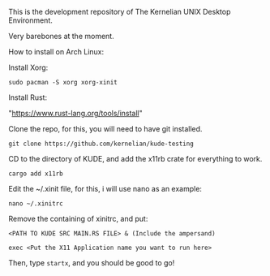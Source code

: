 This is the development repository of The Kernelian UNIX Desktop Environment.

Very barebones at the moment.



How to install on Arch Linux:

Install Xorg:

`sudo pacman -S xorg xorg-xinit`

Install Rust:

"https://www.rust-lang.org/tools/install"

Clone the repo, for this, you will need to have git installed.

`git clone https://github.com/kernelian/kude-testing`

CD to the directory of KUDE, and add the x11rb crate for everything to work.

`cargo add x11rb`

Edit the ~/.xinit file, for this, i will use nano as an example:

`nano ~/.xinitrc`

Remove the containing of xinitrc, and put:

`<PATH TO KUDE SRC MAIN.RS FILE> & (Include the ampersand)`

`exec <Put the X11 Application name you want to run here>`

Then, type `startx`, and you should be good to go!
